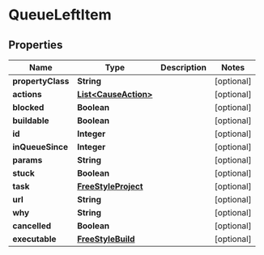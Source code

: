 
# QueueLeftItem

## Properties
Name | Type | Description | Notes
------------ | ------------- | ------------- | -------------
**propertyClass** | **String** |  |  [optional]
**actions** | [**List&lt;CauseAction&gt;**](CauseAction.md) |  |  [optional]
**blocked** | **Boolean** |  |  [optional]
**buildable** | **Boolean** |  |  [optional]
**id** | **Integer** |  |  [optional]
**inQueueSince** | **Integer** |  |  [optional]
**params** | **String** |  |  [optional]
**stuck** | **Boolean** |  |  [optional]
**task** | [**FreeStyleProject**](FreeStyleProject.md) |  |  [optional]
**url** | **String** |  |  [optional]
**why** | **String** |  |  [optional]
**cancelled** | **Boolean** |  |  [optional]
**executable** | [**FreeStyleBuild**](FreeStyleBuild.md) |  |  [optional]



